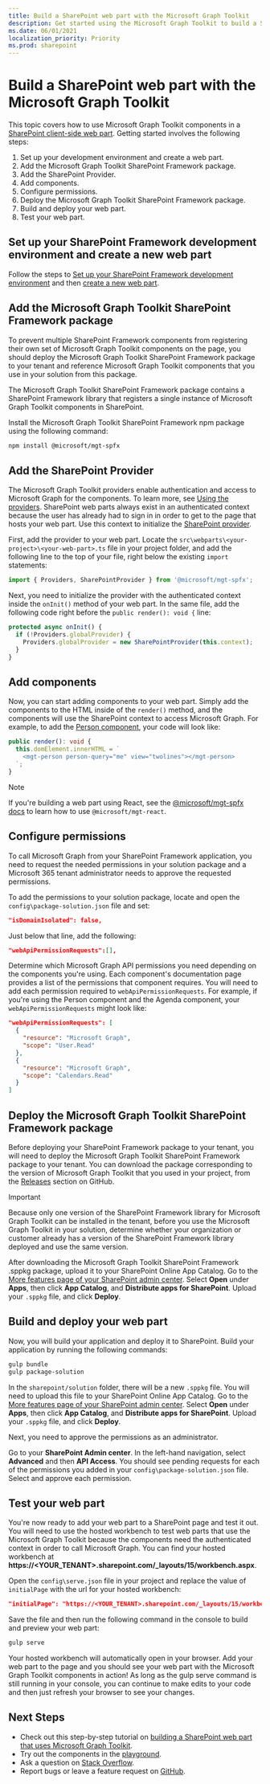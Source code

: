 ```yaml
---
title: Build a SharePoint web part with the Microsoft Graph Toolkit
description: Get started using the Microsoft Graph Toolkit to build a SharePoint web part.
ms.date: 06/01/2021
localization_priority: Priority
ms.prod: sharepoint
---
```


# Build a SharePoint web part with the Microsoft Graph Toolkit

This topic covers how to use Microsoft Graph Toolkit components in a [SharePoint client-side web part](/sharepoint/dev/spfx/web-parts/overview-client-side-web-parts). Getting started involves the following steps:

1. Set up your development environment and create a web part.
1. Add the Microsoft Graph Toolkit SharePoint Framework package.
1. Add the SharePoint Provider.
1. Add components.
1. Configure permissions.
1. Deploy the Microsoft Graph Toolkit SharePoint Framework package.
1. Build and deploy your web part.
1. Test your web part.

## Set up your SharePoint Framework development environment and create a new web part

Follow the steps to [Set up your SharePoint Framework development environment](/sharepoint/dev/spfx/set-up-your-development-environment) and then [create a new web part](/sharepoint/dev/spfx/web-parts/get-started/build-a-hello-world-web-part).

## Add the Microsoft Graph Toolkit SharePoint Framework package

To prevent multiple SharePoint Framework components from registering their own set of Microsoft Graph Toolkit components on the page, you should deploy the Microsoft Graph Toolkit SharePoint Framework package to your tenant and reference Microsoft Graph Toolkit components that you use in your solution from this package.

The Microsoft Graph Toolkit SharePoint Framework package contains a SharePoint Framework library that registers a single instance of Microsoft Graph Toolkit components in SharePoint.

Install the Microsoft Graph Toolkit SharePoint Framework npm package using the following command:

```bash
npm install @microsoft/mgt-spfx
```

## Add the SharePoint Provider

The Microsoft Graph Toolkit providers enable authentication and access to Microsoft Graph for the components. To learn more, see [Using the providers](/graph/toolkit/providers/providers). SharePoint web parts always exist in an authenticated context because the user has already had to sign in in order to get to the page that hosts your web part. Use this context to initialize the [SharePoint provider](/graph/toolkit/providers/sharepoint).

First, add the provider to your web part. Locate the `src\webparts\<your-project>\<your-web-part>.ts` file in your project folder, and add the following line to the top of your file, right below the existing `import` statements:

```typescript
import { Providers, SharePointProvider } from '@microsoft/mgt-spfx';
```

Next, you need to initialize the provider with the authenticated context inside the `onInit()` method of your web part. In the same file, add the following code right before the `public render(): void {` line:

```typescript
protected async onInit() {
  if (!Providers.globalProvider) {
    Providers.globalProvider = new SharePointProvider(this.context);
  }
}
```

## Add components

Now, you can start adding components to your web part. Simply add the components to the HTML inside of the `render()` method, and the components will use the SharePoint context to access Microsoft Graph. For example, to add the [Person component](/graph/toolkit/components/person), your code will look like:

```typescript
public render(): void {
  this.domElement.innerHTML = `
    <mgt-person person-query="me" view="twolines"></mgt-person>
  `;
}
```

>[!NOTE]
> If you're building a web part using React, see the [@microsoft/mgt-spfx docs](/graph/toolkit/get-started/mgt-spfx#react#react) to learn how to use `@microsoft/mgt-react`.

## Configure permissions

To call Microsoft Graph from your SharePoint Framework application, you need to request the needed permissions in your solution package and a Microsoft 365 tenant administrator needs to approve the requested permissions.

To add the permissions to your solution package, locate and open the `config\package-solution.json` file and set:

```json
"isDomainIsolated": false,
```

Just below that line, add the following:

```json
"webApiPermissionRequests":[],
```

Determine which Microsoft Graph API permissions you need depending on the components you're using. Each component's documentation page provides a list of the permissions that component requires. You will need to add each permission required to `webApiPermissionRequests`. For example, if you're using the Person component and the Agenda component, your `webApiPermissionRequests` might look like:

```json
"webApiPermissionRequests": [
  {
    "resource": "Microsoft Graph",
    "scope": "User.Read"
  },
  {
    "resource": "Microsoft Graph",
    "scope": "Calendars.Read"
  }
]
```

## Deploy the Microsoft Graph Toolkit SharePoint Framework package

Before deploying your SharePoint Framework package to your tenant, you will need to deploy the Microsoft Graph Toolkit SharePoint Framework package to your tenant. You can download the package corresponding to the version of Microsoft Graph Toolkit that you used in your project, from the [Releases](https://github.com/microsoftgraph/microsoft-graph-toolkit/releases) section on GitHub.

>[!IMPORTANT]
>Because only one version of the SharePoint Framework library for Microsoft Graph Toolkit can be installed in the tenant, before you use the Microsoft Graph Toolkit in your solution, determine whether your organization or customer already has a version of the SharePoint Framework library deployed and use the same version.

After downloading the Microsoft Graph Toolkit SharePoint Framework .sppkg package, upload it to your SharePoint Online App Catalog. Go to the [More features page of your SharePoint admin center](https://admin.microsoft.com/sharepoint?page=classicfeatures&modern=true). Select **Open** under **Apps**, then click **App Catalog**, and **Distribute apps for SharePoint**. Upload your `.sppkg` file, and click **Deploy**.

## Build and deploy your web part

Now, you will build your application and deploy it to SharePoint. Build your application by running the following commands:

```bash
gulp bundle
gulp package-solution
```

In the `sharepoint/solution` folder, there will be a new `.sppkg` file. You will need to upload this file to your SharePoint Online App Catalog. Go to the [More features page of your SharePoint admin center](https://admin.microsoft.com/sharepoint?page=classicfeatures&modern=true). Select **Open** under **Apps**, then click **App Catalog**, and **Distribute apps for SharePoint**. Upload your `.sppkg` file, and click **Deploy**.

Next, you need to approve the permissions as an administrator.

Go to your **SharePoint Admin center**. In the left-hand navigation, select **Advanced** and then **API Access**. You should see pending requests for each of the permissions you added in your `config\package-solution.json` file. Select and approve each permission.

## Test your web part

You're now ready to add your web part to a SharePoint page and test it out. You will need to use the hosted workbench to test web parts that use the Microsoft Graph Toolkit because the components need the authenticated context in order to call Microsoft Graph. You can find your hosted workbench at **https://<YOUR_TENANT>.sharepoint.com/_layouts/15/workbench.aspx**.

Open the `config\serve.json` file in your project and replace the  value of `initialPage` with the url for your hosted workbench:

```json
"initialPage": "https://<YOUR_TENANT>.sharepoint.com/_layouts/15/workbench.aspx",
```

Save the file and then run the following command in the console to build and preview your web part:

```bash
gulp serve
```

Your hosted workbench will automatically open in your browser. Add your web part to the page and you should see your web part with the Microsoft Graph Toolkit components in action! As long as the gulp serve command is still running in your console, you can continue to make edits to your code and then just refresh your browser to see your changes.

## Next Steps

- Check out this step-by-step tutorial on [building a SharePoint web part that uses Microsoft Graph Toolkit](https://developer.microsoft.com/graph/blogs/a-lap-around-microsoft-graph-toolkit-day-9-microsoft-graph-toolkit-sharepoint-provider/).
- Try out the components in the [playground](https://mgt.dev).
- Ask a question on [Stack Overflow](https://aka.ms/mgt-question).
- Report bugs or leave a feature request on [GitHub](https://aka.ms/mgt).
